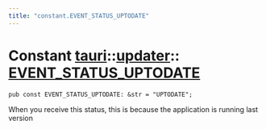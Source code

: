 ```yaml
---
title: "constant.EVENT_STATUS_UPTODATE"
---
```


# Constant [tauri](/docs/api/rust/tauri/../index.html)::​[updater](/docs/api/rust/tauri/index.html)::​[EVENT_STATUS_UPTODATE](/docs/api/rust/tauri/)

```
pub const EVENT_STATUS_UPTODATE: &str = "UPTODATE";
```

When you receive this status, this is because the application is running last version
